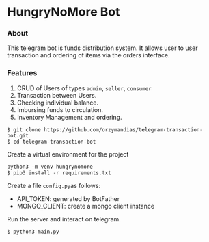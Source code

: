 # HungryNoMore Bot

###  About

This telegram bot is funds distribution system. It allows user to user transaction and ordering of items via the orders interface.

### Features
1. CRUD of Users of types `admin`,  `seller`, `consumer`
2. Transaction between Users.
3. Checking individual balance.
4. Imbursing funds to circulation.
5. Inventory Management and ordering.

```
$ git clone https://github.com/orzymandias/telegram-transaction-bot.git
$ cd telegram-transaction-bot
``` 

Create a virtual environment for the project

``` 
python3 -m venv hungrynomore
$ pip3 install -r requirements.txt

``` 

Create a file `config.py`as follows:

* API_TOKEN: generated by BotFather
* MONGO_CLIENT: create a mongo client instance 

Run the server and interact on telegram.
``` 
$ python3 main.py
``` 
